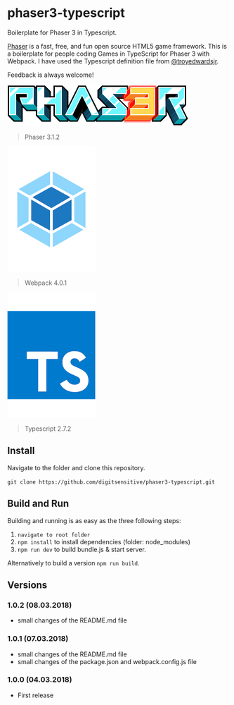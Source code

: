 # phaser3-typescript
Boilerplate for Phaser 3 in Typescript.

[Phaser](https://github.com/photonstorm/phaser) is a fast, free, and fun open source HTML5 game framework. This is a boilerplate for people coding Games in TypeScript for Phaser 3 with Webpack.
I have used the Typescript definition file from [@troyedwardsjr](https://github.com/troyedwardsjr/phaser3-typescript-webpack).

Feedback is always welcome!

![Phaser](/assets/github/phaser.png)
> Phaser 3.1.2

![Webpack](/assets/github/webpack.png)
> Webpack 4.0.1

![Typescript](/assets/github/ts.png)
> Typescript 2.7.2

## Install

Navigate to the folder and clone this repository.

`git clone https://github.com/digitsensitive/phaser3-typescript.git`

## Build and Run

Building and running is as easy as the three following steps:

1. `navigate to root folder`
2. `npm install` to install dependencies (folder: node_modules)
3. `npm run dev` to build bundle.js & start server.

Alternatively to build a version `npm run build`.

## Versions

### 1.0.2 (08.03.2018)
- small changes of the README.md file

### 1.0.1 (07.03.2018)
- small changes of the README.md file
- small changes of the package.json and webpack.config.js file

### 1.0.0 (04.03.2018)
- First release
